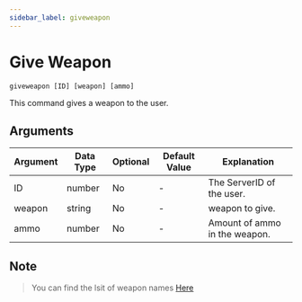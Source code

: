 ```yaml
---
sidebar_label: giveweapon
---
```


# Give Weapon

```
giveweapon [ID] [weapon] [ammo]
```

This command gives a weapon to the user.

## Arguments

| Argument   | Data Type | Optional | Default Value |        Explanation            |
|------------|-----------|----------|---------------|-------------------------------|
| ID         | number    | No       | -             | The ServerID of the user.     |
| weapon     | string    | No       | -             | weapon to give.               |
| ammo       | number    | No       | -             | Amount of ammo in the weapon. |

## Note

> You can find the lsit of weapon names [Here](https://wiki.rage.mp/index.php?title=Weapons)
